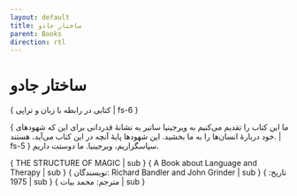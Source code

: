 ```yaml
---
layout: default
title: ساختار جادو
parent: Books
direction: rtl
---
```


# ساختار جادو

{ کتابی در رابطه با زبان و تراپی | fs-6 }

{ ما این کتاب را تقدیم می‌کنیم به ویرجینیا ساتیر به نشانهٔ قدردانی برای این که شهودهای خود دربارهٔ انسان‌ها را به ما بخشید. این شهودها پایهٔ آنچه در این کتاب می‌آید، هستند. | fs-5 } سپاسگزاریم، ویرجینیا. ما دوستت داریم.

{ THE STRUCTURE OF MAGIC | sub }
{ A Book about Language and Therapy | sub }
{ نویسندگان: Richard Bandler and John Grinder | sub }
{ تاریخ: 1975 | sub }
{ مترجم: محمد بیات | sub }
